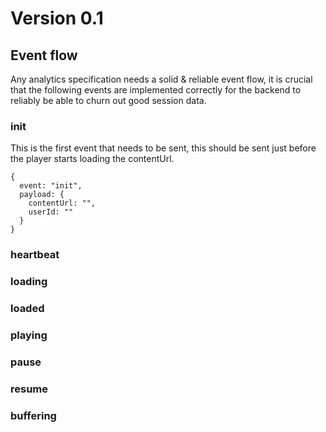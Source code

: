 # Version 0.1

## Event flow

Any analytics specification needs a solid & reliable event flow, it is crucial that the following events are implemented correctly for the backend to reliably be able to churn out good session data.

### init

This is the first event that needs to be sent, this should be sent just before the player starts loading the contentUrl.

```
{
  event: "init",
  payload: {
    contentUrl: "",
    userId: ""
  }
}
```

### heartbeat
### loading
### loaded
### playing
### pause
### resume
### buffering
### buffered
### seek
### seeking
### bitrate_changed
### ended
### stopped
### error
### warn

## JSON Schema

```
{
  session: "UID",
  events: [{
    type: "event enum",
    payload: {
      timestamp: 0,
      currentTime: 0,
      duration: 0,
    }
  }]
}
```

See the full [schema](schema/0.1.schema.json)